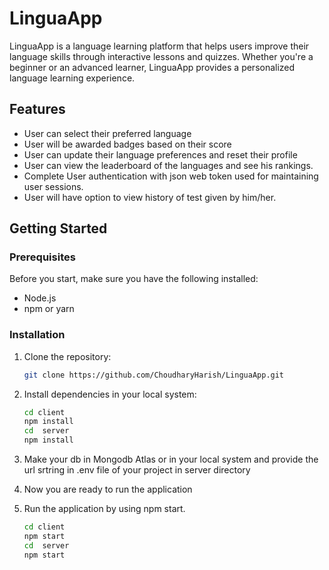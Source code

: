 # LinguaApp

LinguaApp is a language learning platform that helps users improve their language skills through interactive lessons and quizzes. Whether you're a beginner or an advanced learner, LinguaApp provides a personalized language learning experience.

## Features

- User can select their preferred language
- User will be awarded badges based on their score
- User can update their language preferences and reset their profile
- User can view the leaderboard of the languages and see his rankings.
- Complete User authentication with json web token used for maintaining user sessions.
- User will have option to view history of test given by him/her.


## Getting Started

### Prerequisites

Before you start, make sure you have the following installed:

- Node.js
- npm or yarn

### Installation

1. Clone the repository:

   ```bash
   git clone https://github.com/ChoudharyHarish/LinguaApp.git

2. Install dependencies in your local system:

   ```bash
   cd client
   npm install
   cd  server
   npm install
   
4. Make your db in Mongodb Atlas or in your local system and provide the url srtring in .env file of your project in server directory
   
5. Now you are ready to run the application
 
7. Run the application by using npm start.
 
      ```bash
      cd client
      npm start
      cd  server
      npm start
      
      
